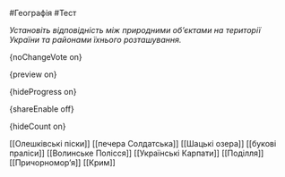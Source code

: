 #Географія #Тест

*Установіть відповідність між природними об’єктами на території України та районами їхнього розташування.*

{noChangeVote on}

{preview on}

{hideProgress on}

{shareEnable off}

{hideCount on}

[[Олешківські піски]]
[[печера Солдатська]]
[[Шацькі озера]]
[[букові праліси]]
[[Волинське Полісся]]
[[Українські Карпати]]
[[Поділля]]
[[Причорномор’я]]
[[Крим]]
